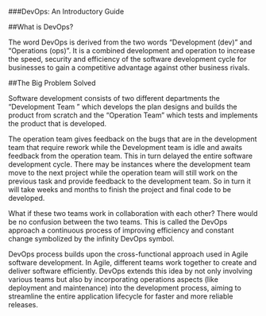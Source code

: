 ###DevOps: An Introductory Guide

##What is DevOps?

The word DevOps is derived from the two words “Development (dev)” and “Operations (ops)”. It is a combined development and operation to increase the speed, security and efficiency of the software development cycle for businesses to gain a competitive advantage against other business rivals.

##The Big Problem Solved

Software development consists of two different departments the “Development Team ” which develops the plan designs and builds the product from scratch and the “Operation Team” which tests and implements the product that is developed.

The operation team gives feedback on the bugs that are in the development team that require rework while the Development team is idle and awaits feedback from the operation team. This in turn delayed the entire software development cycle. There may be instances where the development team move to the next project while the operation team will still work on the previous task and provide feedback to the development team. So in turn it will take weeks and months to finish the project and final code to be developed.

What if these two teams work in collaboration with each other? There would be no confusion between the two teams. This is called the DevOps approach a continuous process of improving efficiency and constant change symbolized by the infinity DevOps symbol.

DevOps process builds upon the cross-functional approach used in Agile software development. In Agile, different teams work together to create and deliver software efficiently. DevOps extends this idea by not only involving various teams but also by incorporating operations aspects (like deployment and maintenance) into the development process, aiming to streamline the entire application lifecycle for faster and more reliable releases.